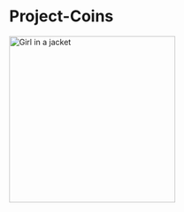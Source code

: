# Project-Coins
<img src="../Assets/unsplashImg.jpg" alt="Girl in a jacket" width="300" height="300">